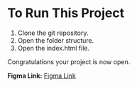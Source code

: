 # To Run This Project
1. Clone the git repository.
2. Open the folder structure.
3. Open the index.html file.

Congratulations your project is now open.

**Figma Link:** [Figma Link](https://www.figma.com/community/file/1145991068621514311)